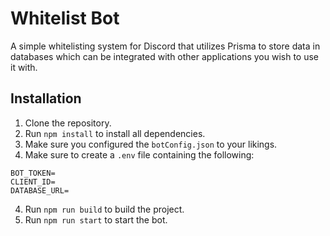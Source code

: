 # Whitelist Bot
A simple whitelisting system for Discord that utilizes Prisma to store data in databases which can be integrated with other applications you wish to use it with.

## Installation
1. Clone the repository.
2. Run `npm install` to install all dependencies.
3. Make sure you configured the `botConfig.json` to your likings.
4. Make sure to create a `.env` file containing the following:
```env
BOT_TOKEN=
CLIENT_ID=
DATABASE_URL=
```
4. Run `npm run build` to build the project.
5. Run `npm run start` to start the bot.